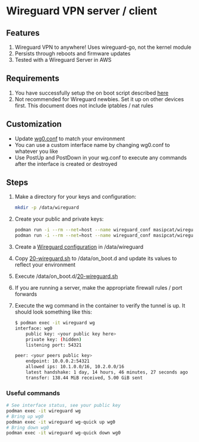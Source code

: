 # Wireguard VPN server / client

## Features

1. Wireguard VPN to anywhere! Uses wireguard-go, not the kernel module
1. Persists through reboots and firmware updates
1. Tested with a Wireguard Server in AWS

## Requirements

1. You have successfully setup the on boot script described [here](https://github.com/chalk-hwang/unifios-utilities/tree/main/on-boot-script)
1. Not recommended for Wireguard newbies. Set it up on other devices first. This document does not include iptables / nat rules

## Customization

- Update [wg0.conf](configs/wg0.conf) to match your environment
- You can use a custom interface name by changing wg0.conf to whatever you like
- Use PostUp and PostDown in your wg.conf to execute any commands after the interface is created or destroyed

## Steps

1. Make a directory for your keys and configuration:

   ```sh
   mkdir -p /data/wireguard
   ```

2. Create your public and private keys:

   ```sh
   podman run -i --rm --net=host --name wireguard_conf masipcat/wireguard-go wg genkey > /data/wireguard/privatekey
   podman run -i --rm --net=host --name wireguard_conf masipcat/wireguard-go wg pubkey < /data/wireguard/privatekey > /data/wireguard/publickey
   ```

3. Create a [Wireguard configuration](configs/wg0.conf) in /data/wireguard
4. Copy [20-wireguard.sh](on_boot.d/20-wireguard.sh) to /data/on_boot.d and update its values to reflect your environment
5. Execute /data/on_boot.d/[20-wireguard.sh](on_boot.d/20-wireguard.sh)
6. If you are running a server, make the appropriate firewall rules / port forwards
7. Execute the wg command in the container to verify the tunnel is up. It should look something like this:

   ```sh
   $ podman exec -it wireguard wg
   interface: wg0
       public key: <your public key here>
       private key: (hidden)
       listening port: 54321

   peer: <your peers public key>
       endpoint: 10.0.0.2:54321
       allowed ips: 10.1.0.0/16, 10.2.0.0/16
       latest handshake: 1 day, 14 hours, 46 minutes, 27 seconds ago
       transfer: 138.44 MiB received, 5.00 GiB sent
   ```

### Useful commands

```sh
# See interface status, see your public key
podman exec -it wireguard wg
# Bring up wg0
podman exec -it wireguard wg-quick up wg0
# Bring down wg0
podman exec -it wireguard wg-quick down wg0
```
